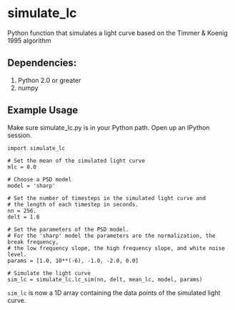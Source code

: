 # simulate_lc
Python function that simulates a light curve based on the Timmer &amp; Koenig 1995 algorithm

## Dependencies:
1. Python 2.0 or greater
2. numpy

## Example Usage
Make sure simulate_lc.py is in your Python path.
Open up an IPython session.
```
import simulate_lc

# Set the mean of the simulated light curve
mlc = 0.0

# Choose a PSD model
model = 'sharp'

# Set the number of timesteps in the simulated light curve and 
# the length of each timestep in seconds.
nn = 256.
delt = 1.0

# Set the parameters of the PSD model.
# For the 'sharp' model the parameters are the normalization, the break frequency,
# the low frequency slope, the high frequency slope, and white noise level.
params = [1.0, 10**(-6), -1.0, -2.0, 0.0]

# Simulate the light curve
sim_lc = simulate_lc.lc_sim(nn, delt, mean_lc, model, params)
```
`sim_lc` is now a 1D array containing the data points of the simulated light curve.

